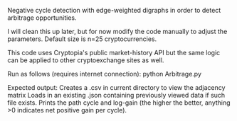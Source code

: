 Negative cycle detection with edge-weighted digraphs in order to detect arbitrage opportunities. 

I will clean this up later, but for now modify the code manually to adjust the parameters. 
Default size is n=25 cryptocurrencies. 

This code uses Cryptopia's public market-history API but the same logic can be applied to other cryptoexchange sites as well.

Run as follows (requires internet connection): python Arbitrage.py

Expected output: Creates a .csv in current directory to view the adjacency matrix
                 Loads in an existing .json containing previously viewed data if such file exists.
                 Prints the path cycle and log-gain (the higher the better, anything >0 indicates net positive gain per cycle). 
                 
                 
